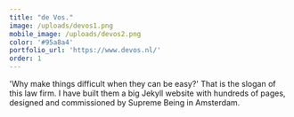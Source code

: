 ```yaml
---
title: "de Vos."
image: /uploads/devos1.png
mobile_image: /uploads/devos2.png
color: '#95a8a4'
portfolio_url: 'https://www.devos.nl/'
order: 1
---
```


'Why make things difficult when they can be easy?' That is the slogan of this law firm. I have built them a big Jekyll website with hundreds of pages, designed and commissioned by Supreme Being in Amsterdam.

